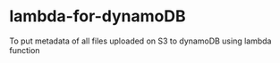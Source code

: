 # lambda-for-dynamoDB
To put metadata of all files uploaded on S3 to dynamoDB using lambda function
